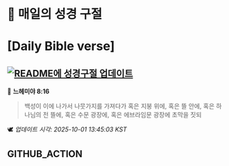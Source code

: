 # 🙏 매일의 성경 구절
# [Daily Bible verse]
## [![README에 성경구절 업데이트](https://github.com/DONGSUKA/first_test/actions/workflows/update-readme-bible.yml/badge.svg)](https://github.com/DONGSUKA/first_test/actions/workflows/update-readme-bible.yml)
<!-- START_BIBLE_VERSE -->
📖 **느헤미야 8:16**
> 백성이 이에 나가서 나뭇가지를 가져다가 혹은 지붕 위에, 혹은 뜰 안에, 혹은 하나님의 전 뜰에, 혹은 수문 광장에, 혹은 에브라임문 광장에 초막을 짓되

🕊️ _업데이트 시각: 2025-10-01 13:45:03 KST_
  <!-- END_BIBLE_VERSE -->
## GITHUB_ACTION
